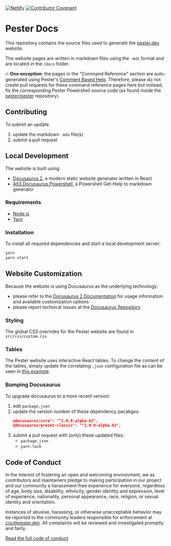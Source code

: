 [![Netlify](https://img.shields.io/netlify/40fe79e6-b973-4855-b0c7-f1ab101d1f0f?label=Netlify&style=flat-square)](https://app.netlify.com/sites/pester-docs/deploys/40fe79e6-b973-4855-b0c7-f1ab101d1f0f)
[![Contributor Covenant](https://img.shields.io/badge/Contributor%20Covenant-v2.0%20adopted-ff69b4.svg?style=flat-square)](https://www.contributor-covenant.org/version/2/0/code_of_conduct)

# Pester Docs

This repository contains the source files used to generate the [pester.dev](https://pester.dev) website.

The website pages are written in markdown files using the `.mdx` format and are located in the `/docs` folder.

🔥 **One exception**: the pages in the "Command Reference" section are auto-generated using Pester's
[Comment Based Help](https://docs.microsoft.com/en-us/powershell/module/microsoft.powershell.core/about/about_comment_based_help?view=powershell-7.1). Therefore, please do not create pull requests for these command reference pages here but instead, fix the corresponding
Pester Powershell source code (as found inside the [pester/pester](https://github.com/pester/pester)
repository).

## Contributing

To submit an update:

1. update the markdown `.mdx` file(s)
2. submit a pull request

## Local Development

The website is built using:

- [Docusaurus 2](https://v2.docusaurus.io/), a modern static website generator written in React
- [Alt3.Docusaurus.Powershell](https://docusaurus-powershell.netlify.com/), a Powershell Get-Help to markdown generator

### Requirements

- [Node.js](https://nodejs.org/en/download/)
- [Yarn](https://yarnpkg.com/en/)

### Installation

To install all required dependencies and start a local development server:

```bash
yarn
yarn start
```

## Website Customization

Because the website is using Docusaurus as the underlying technology:

- please refer to the [Docusaurus 2 Documentation](https://v2.docusaurus.io/) for usage information
  and available customization options
- please report technical issues at the [Docusaurus Repository](https://github.com/facebook/docusaurus/issues)

### Styling

The global CSS overrides for the Pester website are found in `src/css/custom.css`

### Tables

The Pester website uses interactive React tables. To change the content of the tables,
simply update the correlating `.json` configuration file as can be seen in
[this example](https://github.com/pester/docs/blob/master/docs/additional-resources/articles.table.js).

### Bumping Docusaurus

To upgrade docusaurus to a more recent version:

1. edit `package.json`
2. update the version number of these dependency pacakges:
    ```json
    @docusaurus/core": "^2.0.0-alpha.62",
    @docusaurus/preset-classic": "^2.0.0-alpha.62",
    ```
3. submit a pull request with (only) these updated files:
   - `package.json`
   - `yarn.lock`

## Code of Conduct

In the interest of fostering an open and welcoming environment, we as
contributors and maintainers pledge to making participation in our project and
our community a harassment-free experience for everyone, regardless of age, body
size, disability, ethnicity, gender identity and expression, level of
experience, nationality, personal appearance, race, religion, or sexual identity
and orientation.

Instances of abusive, harassing, or otherwise unacceptable behavior may be reported to the community leaders responsible for enforcement at coc@pester.dev. All complaints will be reviewed and investigated promptly and fairly.

[Read the full code of conduct](code_of_conduct.md)
